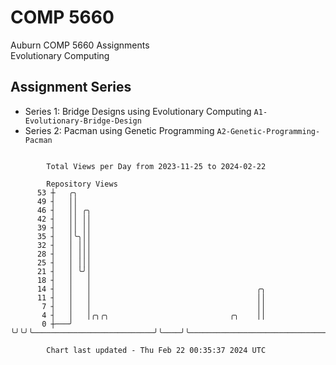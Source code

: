# COMP 5660
Auburn COMP 5660 Assignments  
Evolutionary Computing

## Assignment Series
- Series 1: Bridge Designs using Evolutionary Computing `A1-Evolutionary-Bridge-Design`
- Series 2: Pacman using Genetic Programming `A2-Genetic-Programming-Pacman`

```

        Total Views per Day from 2023-11-25 to 2024-02-22

        Repository Views
      53 ┼   ╭╮
      49 ┤   ││
      46 ┤   ││ ╭╮
      42 ┤   ││ ││
      39 ┤   ││ ││
      35 ┤   │╰╮││
      32 ┤   │ │││
      28 ┤   │ │││
      25 ┤   │ │││
      21 ┤   │ ╰╯│
      18 ┤   │   │
      14 ┤   │   │                                     ╭╮
      11 ┤   │   │                                     ││
       7 ┤   │   │                                     ││
       4 ┤   │   │╭╮╭╮                           ╭╮    ││
       0 ┼───╯   ╰╯╰╯╰───────────────────────────╯╰────╯╰──────────────────────────────────────────

        Chart last updated - Thu Feb 22 00:35:37 2024 UTC
        
```
